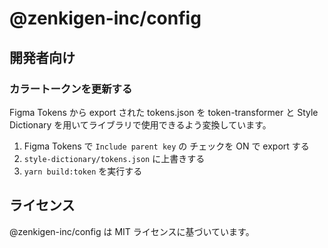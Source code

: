 # @zenkigen-inc/config

## 開発者向け

### カラートークンを更新する

Figma Tokens から export された tokens.json を token-transformer と Style Dictionary を用いてライブラリで使用できるよう変換しています。

1. Figma Tokens で `Include parent key` の チェックを ON で export する
1. `style-dictionary/tokens.json` に上書きする
1. `yarn build:token` を実行する

## ライセンス

@zenkigen-inc/config は MIT ライセンスに基づいています。
